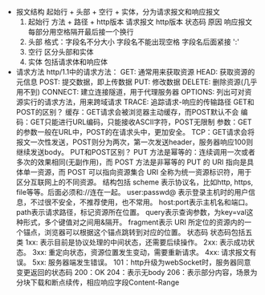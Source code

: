- 报文结构
  起始行 + 头部 + 空行 + 实体，分为请求报文和响应报文
  1. 起始行 方法 + 路径 + http版本 请求报文
     http版本 状态码 原因 响应报文
     每部分用空格隔开最后接一个换行
  2. 头部
    格式：字段名不分大小
    字段名不能出现空格
    字段名后面紧接 ':'
  3. 空行
    区分头部和实体
  4. 实体
    包括请求体和响应体
- 请求方法
    http/1.1中的请求方法：
      GET: 通常用来获取资源
      HEAD: 获取资源的元信息
      POST: 提交数据，即上传数据
      PUT: 修改数据
      DELETE: 删除资源(几乎用不到)
      CONNECT: 建立连接隧道，用于代理服务器
      OPTIONS: 列出可对资源实行的请求方法，用来跨域请求
      TRACE: 追踪请求-响应的传输路径
  GET和POST的区别？
    缓存：GET请求会被浏览器主动缓存，而POST默认不会
    编码：GET只能进行URL编码，只能接收ASCII字符，POST无限制
    参数：GET的参数一般在URL中，POST的在请求头中，更加安全。
    TCP：GET请求会将报文一次性发送，POST则分为两次，第一次发送header，服务器响应100则继续发送body。
  PUT和POST区别？
    PUT 方法是幂等的：连续调用一次或者多次的效果相同(无副作用)，而 POST 方法是非幂等的
    PUT 的 URI 指向是具体单一资源，而 POST 可以指向资源集合
  URI
    全称为统一资源标识符，用于区分互联网上的不同资源。
    结构包括
    scheme 表示协议名，比如http, https, file等等。后面必须和://连在一起。
    user:passwd@ 表示登录主机时的用户信息，不过很不安全，不推荐使用，也不常用。
    host:port表示主机名和端口。
    path表示请求路径，标记资源所在位置。
    query表示查询参数，为key=val这种形式，多个键值对之间用&隔开。
    fragment表示 URI 所定位的资源内的一个锚点，浏览器可以根据这个锚点跳转到对应的位置。
  状态码
    状态码包括五类
      1xx: 表示目前是协议处理的中间状态，还需要后续操作。
      2xx: 表示成功状态。
      3xx: 重定向状态，资源位置发生变动，需要重新请求。
      4xx: 请求报文有误。
      5xx: 服务器端发生错误。
        101：http升级为webSocket时，服务器同意变更返回的状态码
        200：OK
        204：表示无body
        206：表示部分内容，场景为分块下载和断点续传，相应响应字段Content-Range